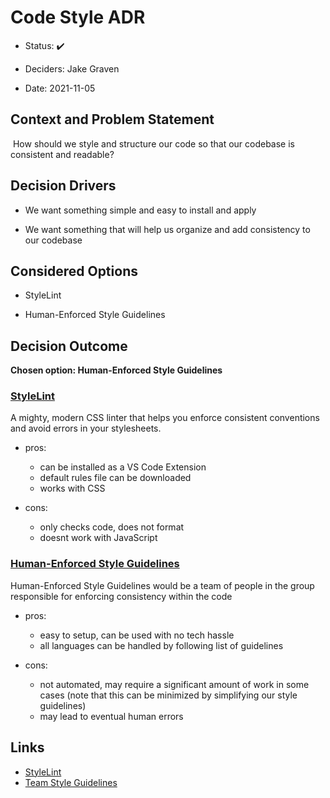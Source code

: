 #  Code Style ADR

- Status: :heavy_check_mark:

- Deciders: Jake Graven

- Date: 2021-11-05


## Context and Problem Statement
​
How should we style and structure our code so that our codebase is consistent and readable?
​

## Decision Drivers

- We want something simple and easy to install and apply

- We want something that will help us organize and add consistency to our codebase


## Considered Options

- StyleLint
  
- Human-Enforced Style Guidelines


## Decision Outcome

**Chosen option: Human-Enforced Style Guidelines**


### <ins>StyleLint</ins>

A mighty, modern CSS linter that helps you enforce consistent conventions and avoid errors in your stylesheets.

- pros:
  - can be installed as a VS Code Extension
  - default rules file can be downloaded
  - works with CSS

- cons:
  - only checks code, does not format
  - doesnt work with JavaScript


### <ins>Human-Enforced Style Guidelines</ins>

Human-Enforced Style Guidelines would be a team of people in the group responsible for enforcing consistency within the code

- pros:
  - easy to setup, can be used with no tech hassle
  - all languages can be handled by following list of guidelines

- cons:
  - not automated, may require a significant amount of work in some cases (note that this can be minimized by simplifying our style guidelines)
  - may lead to eventual human errors



## Links

- [StyleLint](https://stylelint.io/)
- [Team Style Guidelines](../style/style-guidelines.md)
